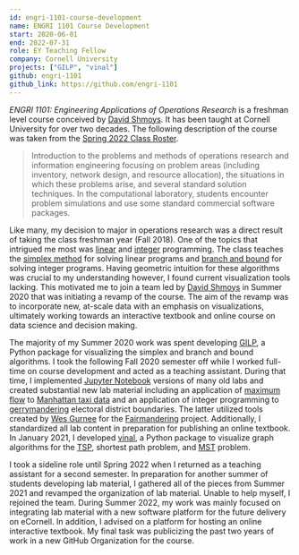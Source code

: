 ```yaml
---
id: engri-1101-course-development
name: ENGRI 1101 Course Development
start: 2020-06-01
end: 2022-07-31
role: EY Teaching Fellow
company: Cornell University
projects: ["GILP", "vinal"]
github: engri-1101
github_link: https://github.com/engri-1101
---
```


*ENGRI 1101: Engineering Applications of Operations Research* is a freshman
level course conceived by [David Shmoys][dbs]. It has been taught at Cornell
University for over two decades. The following description of the course was
taken from the [Spring 2022 Class Roster][roster].

> Introduction to the problems and methods of operations research and
> information engineering focusing on problem areas (including inventory,
> network design, and resource allocation), the situations in which these
> problems arise, and several standard solution techniques. In the
> computational laboratory, students encounter problem simulations and use some
> standard commercial software packages.

Like many, my decision to major in operations research was a direct result of
taking the class freshman year (Fall 2018). One of the topics that intrigued me
most was [linear][lp] and [integer][ip] programming. The class teaches the
[simplex method][simplex] for solving linear programs and [branch and
bound][bnb] for solving integer programs. Having geometric intuition for these
algorithms was crucial to my understanding however, I found current
visualization tools lacking. This motivated me to join a team led by [David
Shmoys][dbs] in Summer 2020 that was initiating a revamp of the course.
The aim of the revamp was to incorporate new, at-scale data with an emphasis
on visualizations, ultimately working towards an interactive textbook and
online course on data science and decision making.

The majority of my Summer 2020 work was spent developing [GILP][gilp], a Python
package for visualizing the simplex and branch and bound algorithms. I took the
following Fall 2020 semester off while I worked full-time on course development
and acted as a teaching assistant. During that time, I implemented [Jupyter
Notebook][jupyter] versions of many old labs and created substantial new lab
material including an application of [maximum flow][maxflow] to [Manhattan
taxi data][taxi] and an application of integer programming to
[gerrymandering][gerry] electoral district boundaries. The latter utilized
tools created by [Wes Gurnee][wes] for the [Fairmandering][fairmandering]
project. Additionally, I standardized all lab content in preparation for
publishing an online textbook. In January 2021, I developed [vinal][vinal], a
Python package to visualize graph algorithms for the [TSP][tsp], shortest path
problem, and [MST][mst] problem.

I took a sideline role until Spring 2022 when I returned as a teaching
assistant for a second semester. In preparation for another summer of students
developing lab material, I gathered all of the pieces from Summer 2021 and
revamped the organization of lab material. Unable to help myself, I rejoined
the team. During Summer 2022, my work was mainly focused on integrating lab
material with a new software platform for the future delivery on eCornell. In
addition, I advised on a platform for hosting an online interactive textbook.
My final task was publicizing the past two years of work in a new GitHub
Organization for the course.

[mst]: https://en.wikipedia.org/wiki/Minimum_spanning_tree
[tsp]: https://en.wikipedia.org/wiki/Travelling_salesman_problem
[jupyter]: https://jupyter.org
[gilp]: https://github.com/engri-1101/gilp
[vinal]: https://github.com/engri-1101/vinal
[lp]: https://en.wikipedia.org/wiki/Linear_programming
[ip]: https://en.wikipedia.org/wiki/Integer_programming
[simplex]: https://en.wikipedia.org/wiki/Simplex_algorithm
[bnb]: https://en.wikipedia.org/wiki/Branch_and_bound
[dbs]: https://people.orie.cornell.edu/shmoys/
[roster]: https://classes.cornell.edu/browse/roster/SP22/class/ENGRI/1101
[taxi]: https://www1.nyc.gov/site/tlc/about/tlc-trip-record-data.page
[maxflow]: https://en.wikipedia.org/wiki/Maximum_flow_problem
[gerry]: https://en.wikipedia.org/wiki/Gerrymandering
[fairmandering]: https://www.fairmandering.org/index.html
[wes]: https://www.wesg.me
